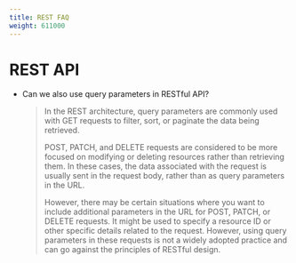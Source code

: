 ```yaml
---
title: REST FAQ
weight: 611000
---
```

#  REST API

* Can we also use query parameters in RESTful API?
    > In the REST architecture, query parameters are commonly used with GET requests to filter, sort, or paginate the data being retrieved. 
    >
    >  POST, PATCH, and DELETE requests are considered to be more focused on modifying or deleting resources rather than retrieving them. In these cases, the data associated with the request is usually sent in the request body, rather than as query parameters in the URL.
    > 
    > However, there may be certain situations where you want to include additional parameters in the URL for POST, PATCH, or DELETE requests. It might be used to specify a resource ID or other specific details related to the request. However, using query parameters in these requests is not a widely adopted practice and can go against the principles of RESTful design.